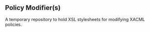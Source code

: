 ## Policy Modifier(s) ##

A temporary repository to hold XSL stylesheets for modifying XACML policies.

